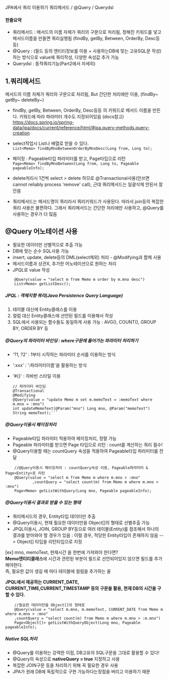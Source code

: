 JPA에서 쿼리 이용하기  쿼리메서드 / @Query / Querydsl
#### 한줄요약
* 쿼리메서드 : 메서드의 이름 자체가 쿼리의 구문으로 처리됨, 정해진 키워드를 넣고 메서드이름을 만들면 쿼리실행됨 (findBy, getBy, Between, OrderBy, Desc등등)
* @Query : (필드 등의 엔티티정보를 이용 + 사용하는DB에 맞는 고유SQL문 작성) 하는 방식으로 value에 쿼리작성, 다양한 속성값 추가 가능
* Querydsl : 동적쿼리기능(Part2에서 자세히)




## 1.쿼리메서드
메서드의 이름 자체가 쿼리의 구문으로 처리됨, But 간단한 처리에만 이용, (findBy~ getBy~ deleteBy~)
* findBy, getBy, Between, OrderBy, Desc등등 의 키워드로 메서드 이름을 만든다. 키워드에 따라 파라미터 개수도 지정되어있음 (docs참고)   
  https://docs.spring.io/spring-data/jpa/docs/current/reference/html/#jpa.query-methods.query-creation


* select작업시 List나 배열로 받을 수 있다.   
  `List<Memo> findByMnoBetweenOrderByMnoDesc(Long from, Long to);`


* 페이징 : Pageable타입 파라미터를 받고, Page<E>타입으로 리턴   
  `Page<Memo> findByMnoBetween(Long from, Long to, Pageable pageableInfo); `


* delete처리시 1건씩 select > delete 하므로 @Transactional사용(안쓰면 cannot reliably process 'remove' call), 근데 쿼리메서드는 일괄삭제 안된서 잘 안씀

* 쿼리메서드는 메서드명이 쿼리라서 쿼리키워드가 사용된다. 따라서 join등의 복잡한 쿼리 사용은 불편하다. 그래서 쿼리메서드는 간단한 처리에만 사용하고, @Query를 사용하는 경우가 더 많음




## @Query 어노테이션 사용
* 필요한 데이터만 선별적으로 추출 가능 
* DB에 맞는 순수 SQL사용 가능
* insert, update, delete등의 DML(select제외) 처리 - @Modifying과 함께 사용
* 메서드이름과 상관X, 추가한 어노테이션으로 원하는 처리 
* *JPQL*로 value 작성  
```
    @Query(value = "select m from Memo m order by m.mno desc") 
    List<Memo> getListDesc();
```
##### JPQL : 객체지향 쿼리(Java Persistence Query Language) 
1. 테이블 대신에 Entity클래스를 이용
2. 컬럼 대신 Entity클래스에 선언된 필드를 이용해서 작성
3. SQL에서 사용되는 함수들도 동일하게 사용 가능 : AVG(), COUNT(), GROUP BY, ORDER BY 등

##### @Query의 파라미터 바인딩 : where구문에 들어가는 파라미터 처리하기
* '?1, ?2' :  1부터 시작하는 파라미터 순서를 이용하는 방식 
* ':xxx' :  ':파라미터이름'을 활용하는 방식
* '#{}' :  자바빈 스타일 이용

  ```
  // 파라미터 바인딩
  @Transactional
  @Modifying
  @Query(value = "update Memo m set m.memoText = :memoText where m.mno = :mno")
  int updateMemoText(@Param("mno") Long mno, @Param("memoText") String memoText);```
  
##### @Query이용시 페이징처리
* Pageable타입 파라미터 적용하여 페이징처리, 정렬 가능 
* Pageable 파라미터를 받으면 Page<Entity> 타입으로 리턴 : count를 계산하는 쿼리 필수! 
* @Query이용할 때는 countQuery 속성을 적용하여 Pageable타입 파라미터를 전달
```  
    //@Query이용시 페이징처리 : countQuery속성 이용, Pageable파라미터 & Page<Entity>로 리턴 
    @Query(value = "select m from Memo m where m.mno > :mno"
            ,countQuery = "select count(m) from Memo m where m.mno > :mno")
    Page<Memo> getListWithQuery(Long mno, Pageable pageableInfo);
```

##### @Query이용시 결과로 받을 수 있는 형태
* 쿼리메서드의 경우, Entity타입 데이터만 추출
* @Query이용시, 현재 필요한 데이터만을 Object[]의 형태로 선별추출 가능
* JPQL이용시, JOIN, GROUP BY등으로 여러 테이블(Entity)를 참조해서 하나의 결과를 받아와야 할 경우가 있음
  : 이럴 경우, 적당한 Entity타입이 존재하지 않음 --> Object[] 타입을 리턴타입으로 지정


[ex] mno, memoText, 현재시간 을 한번에 가져와야 한다면?    
**Memo엔티티클래스**에 시간과 관련된 부분이 필드로 선언되어있지 않으면 필드를 추가해야한다.   
즉, 필요한 값이 생길 때 마다 테이블에 컬럼을 추가하는 꼴   

**JPQL에서 제공하는 CURRENT_DATE, CURRENT_TIME,CURRENT_TIMESTAMP 등의 구문을 활용, 현재 DB의 시간을 구할 수 있다.** 
```
    //필요한 데이터만을 Object[]의 형태로 
    @Query(value = "select m.mno, m.memoText, CURRENT_DATE from Memo m where m.mno > :mno"
    ,countQuery = "select count(m) from Memo m where m.mno > :m.mno")
    Page<Object[]> getListWithQueryObject(Long mno, Pageable pageableInfo);
```



##### Native SQL처리
* @Query를 이용하는 강력한 이점, DB고유의 SQL구문을 그대로 활용할 수 있다!
* @Query의 속성으로 **nativeQuery = true** 지정하고 사용
* 복잡한 JOIN구문 등을 처리하기 위해 꼭 필요한 경우 사용
* JPA가 원래 DB에 독립적으로 구현 가능하다는장점을 버리고 이용하기 때문
```

```
